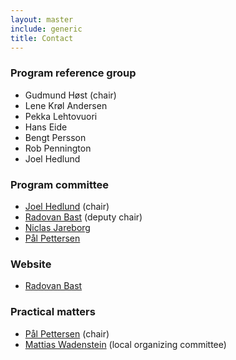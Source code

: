 ```yaml
---
layout: master
include: generic
title: Contact
---
```


### Program reference group

- Gudmund Høst (chair)
- Lene Krøl Andersen
- Pekka Lehtovuori
- Hans Eide
- Bengt Persson
- Rob Pennington
- Joel Hedlund


### Program committee

- [Joel Hedlund](mailto:joel@nsc.liu.se) (chair)
- [Radovan Bast](mailto:radovan.bast@uit.no) (deputy chair)
- [Niclas Jareborg](mailto:niclas.jareborg@bils.se)
- [Pål Pettersen](mailto:paal.pettersen@nordforsk.org)


### Website

- [Radovan Bast](mailto:radovan.bast@uit.no)


### Practical matters

- [Pål Pettersen](mailto:paal.pettersen@nordforsk.org) (chair)
- [Mattias Wadenstein](mailto:maswan@ndgf.org) (local organizing committee)
